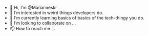 - 👋 Hi, I’m @Marianneski
- 👀 I’m interested in weird things developers do.
- 🌱 I’m currently learning basics of basics of the tech-thingy you do.
- 💞️ I’m looking to collaborate on ...
- 📫 How to reach me ...

<!---
Marianneski/Marianneski is a ✨ special ✨ repository because its `README.md` (this file) appears on your GitHub profile.
You can click the Preview link to take a look at your changes.
--->
